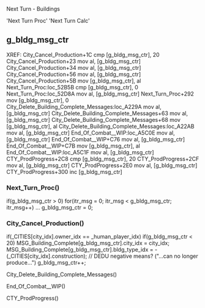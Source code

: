 
Next Turn - Buildings

'Next Turn Proc'
'Next Turn Calc'


## g_bldg_msg_ctr

XREF:
    City_Cancel_Production+1C                        cmp     [g_bldg_msg_ctr], 20
    City_Cancel_Production+23                        mov     al, [g_bldg_msg_ctr]
    City_Cancel_Production+34                        mov     al, [g_bldg_msg_ctr]
    City_Cancel_Production+56                        mov     al, [g_bldg_msg_ctr]
    City_Cancel_Production+5B                        mov     [g_bldg_msg_ctr], al
    Next_Turn_Proc:loc_52B5B                         cmp     [g_bldg_msg_ctr], 0 
    Next_Turn_Proc:loc_52D8A                         mov     al, [g_bldg_msg_ctr]
    Next_Turn_Proc+292                               mov     [g_bldg_msg_ctr], 0 
    City_Delete_Building_Complete_Messages:loc_A229A mov     al, [g_bldg_msg_ctr]
    City_Delete_Building_Complete_Messages+63        mov     al, [g_bldg_msg_ctr]
    City_Delete_Building_Complete_Messages+68        mov     [g_bldg_msg_ctr], al
    City_Delete_Building_Complete_Messages:loc_A22AB mov     al, [g_bldg_msg_ctr]
    End_Of_Combat__WIP:loc_A5C0E                     mov     al, [g_bldg_msg_ctr]
    End_Of_Combat__WIP+C76                           mov     al, [g_bldg_msg_ctr]
    End_Of_Combat__WIP+C7B                           mov     [g_bldg_msg_ctr], al
    End_Of_Combat__WIP:loc_A5C1F                     mov     al, [g_bldg_msg_ctr]
    CTY_ProdProgress+2C8                             cmp     [g_bldg_msg_ctr], 20
    CTY_ProdProgress+2CF                             mov     al, [g_bldg_msg_ctr]
    CTY_ProdProgress+2E0                             mov     al, [g_bldg_msg_ctr]
    CTY_ProdProgress+300                             inc     [g_bldg_msg_ctr]    


### Next_Turn_Proc()
if(g_bldg_msg_ctr > 0)
    for(itr_msg = 0; itr_msg < g_bldg_msg_ctr; itr_msg++)
...
g_bldg_msg_ctr = 0;




### City_Cancel_Production()
if(_CITIES[city_idx].owner_idx == _human_player_idx)
    if(g_bldg_msg_ctr < 20)
        MSG_Building_Complete[g_bldg_msg_ctr].city_idx = city_idx;
        MSG_Building_Complete[g_bldg_msg_ctr].bldg_type_idx = -(_CITIES[city_idx].construction);  // DEDU  negative means?  ("...can no longer produce...")
        g_bldg_msg_ctr++;


City_Delete_Building_Complete_Messages()

End_Of_Combat__WIP()

CTY_ProdProgress()
